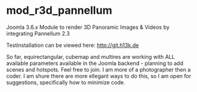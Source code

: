 # mod_r3d_pannellum
Joomla 3.6.x Module to render 3D Panoramic Images &amp; Videos by integrating Pannellum 2.3 
 
Testinstallation can be viewed here: http://git.h13k.de
 
So far, equirectangular, cubemap and multires are working with ALL available parameters available in the Joomla backend - planning to add scenes and hotspots. 
Feel free to join. I am more of a photographer then a coder. I am shure there are more ellegant ways to do this, so I am open for suggestions, specifically how to minimize code. 
